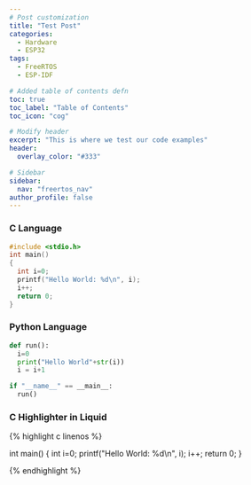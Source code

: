 ```yaml
---
# Post customization
title: "Test Post"
categories:
  - Hardware
  - ESP32
tags:
  - FreeRTOS
  - ESP-IDF

# Added table of contents defn
toc: true
toc_label: "Table of Contents"
toc_icon: "cog"

# Modify header
excerpt: "This is where we test our code examples"
header:
  overlay_color: "#333"

# Sidebar
sidebar:
  nav: "freertos_nav"
author_profile: false
---
```



### C Language

```c
#include <stdio.h>
int main()
{
  int i=0;
  printf("Hello World: %d\n", i);
  i++;
  return 0;
}
```

### Python Language

```python
def run():
  i=0
  print("Hello World"+str(i))
  i = i+1

if "__name__" == __main__:
  run()
```

### C Highlighter in Liquid

{% highlight c linenos %}

int main()
{
  int i=0;
  printf("Hello World: %d\n", i);
  i++;
  return 0;
}

{% endhighlight %}
